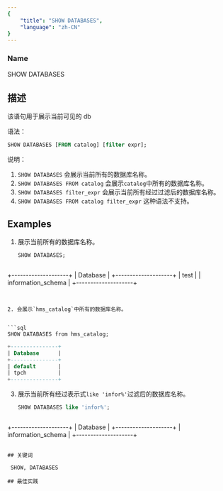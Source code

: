 ```yaml
---
{
    "title": "SHOW DATABASES",
    "language": "zh-CN"
}
---
```


<!--
Licensed to the Apache Software Foundation (ASF) under one
or more contributor license agreements.  See the NOTICE file
distributed with this work for additional information
regarding copyright ownership.  The ASF licenses this file
to you under the Apache License, Version 2.0 (the
"License"); you may not use this file except in compliance
with the License.  You may obtain a copy of the License at

  http://www.apache.org/licenses/LICENSE-2.0

Unless required by applicable law or agreed to in writing,
software distributed under the License is distributed on an
"AS IS" BASIS, WITHOUT WARRANTIES OR CONDITIONS OF ANY
KIND, either express or implied.  See the License for the
specific language governing permissions and limitations
under the License.
-->

### Name

SHOW DATABASES

## 描述

该语句用于展示当前可见的 db

语法：

```sql
SHOW DATABASES [FROM catalog] [filter expr];
```


说明：
1. `SHOW DATABASES` 会展示当前所有的数据库名称。
2. `SHOW DATABASES FROM catalog` 会展示`catalog`中所有的数据库名称。
3. `SHOW DATABASES filter_expr` 会展示当前所有经过过滤后的数据库名称。
4. `SHOW DATABASES FROM catalog filter_expr` 这种语法不支持。


## Examples
1. 展示当前所有的数据库名称。


   ```sql
   SHOW DATABASES;
   ```

   ```
  +--------------------+
  | Database           |
  +--------------------+
  | test               |
  | information_schema |
  +--------------------+
   ```


2. 会展示`hms_catalog`中所有的数据库名称。


   ```sql
   SHOW DATABASES from hms_catalog;
   ```

   ```sql
  +---------------+
  | Database      |
  +---------------+
  | default       |
  | tpch          |
  +---------------+
   ```


3. 展示当前所有经过表示式`like 'infor%'`过滤后的数据库名称。

   ```sql
   SHOW DATABASES like 'infor%';
   ```

   ```
  +--------------------+
  | Database           |
  +--------------------+
  | information_schema |
  +--------------------+
   ```

## 关键词

    SHOW, DATABASES

## 最佳实践

